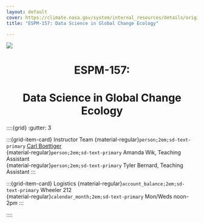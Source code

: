 ```yaml
---
layout: default 
cover: https://climate.nasa.gov/system/internal_resources/details/original/417_1263_banner-science-1600x500.jpg
title: "ESPM-157: Data Science in Global Change Ecology"

---
```


![](https://climate.nasa.gov/system/internal_resources/details/original/417_1263_banner-science-1600x500.jpg)

<center>
<h1>ESPM-157:</h1>
<h1>Data Science in Global Change Ecology</h1>
</center>


::::{grid}
:gutter: 3

:::{grid-item-card} Instructor Team
{material-regular}`person;2em;sd-text-primary` [Carl Boettiger](https://carlboettiger.info)  
{material-regular}`person;2em;sd-text-primary` Amanda Wik, Teaching Assistant  
{material-regular}`person;2em;sd-text-primary` Tyler Bernard, Teaching Assistant
:::

:::{grid-item-card} Logistics
{material-regular}`account_balance;2em;sd-text-primary` Wheeler 212  
{material-regular}`calendar_month;2em;sd-text-primary` Mon/Weds noon-2pm
:::

::::



